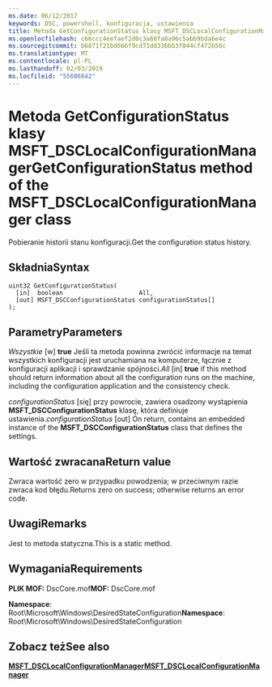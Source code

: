 ```yaml
---
ms.date: 06/12/2017
keywords: DSC, powershell, konfiguracja, ustawienia
title: Metoda GetConfigurationStatus klasy MSFT_DSCLocalConfigurationManager
ms.openlocfilehash: c66ccc4eefaef2d0c3a68fa8a96c5abb9bda6e4c
ms.sourcegitcommit: b6871f21bd666f9cd71dd336bb3f844cf472b56c
ms.translationtype: MT
ms.contentlocale: pl-PL
ms.lasthandoff: 02/03/2019
ms.locfileid: "55686642"
---
```

# <a name="getconfigurationstatus-method-of-the-msftdsclocalconfigurationmanager-class"></a><span data-ttu-id="33bd9-103">Metoda GetConfigurationStatus klasy MSFT_DSCLocalConfigurationManager</span><span class="sxs-lookup"><span data-stu-id="33bd9-103">GetConfigurationStatus method of the MSFT_DSCLocalConfigurationManager class</span></span>

<span data-ttu-id="33bd9-104">Pobieranie historii stanu konfiguracji.</span><span class="sxs-lookup"><span data-stu-id="33bd9-104">Get the configuration status history.</span></span>

## <a name="syntax"></a><span data-ttu-id="33bd9-105">Składnia</span><span class="sxs-lookup"><span data-stu-id="33bd9-105">Syntax</span></span>

```mof
uint32 GetConfigurationStatus(
  [in]  boolean                     All,
  [out] MSFT_DSCConfigurationStatus configurationStatus[]
);
```

## <a name="parameters"></a><span data-ttu-id="33bd9-106">Parametry</span><span class="sxs-lookup"><span data-stu-id="33bd9-106">Parameters</span></span>

<span data-ttu-id="33bd9-107">*Wszystkie* \[w\] **true** Jeśli ta metoda powinna zwrócić informacje na temat wszystkich konfiguracji jest uruchamiana na komputerze, łącznie z konfiguracji aplikacji i sprawdzanie spójności.</span><span class="sxs-lookup"><span data-stu-id="33bd9-107">*All* \[in\] **true** if this method should return information about all the configuration runs on the machine, including the configuration application and the consistency check.</span></span>

<span data-ttu-id="33bd9-108">*configurationStatus* \[się\] przy powrocie, zawiera osadzony wystąpienia **MSFT_DSCConfigurationStatus** klasę, która definiuje ustawienia.</span><span class="sxs-lookup"><span data-stu-id="33bd9-108">*configurationStatus* \[out\] On return, contains an embedded instance of the **MSFT_DSCConfigurationStatus** class that defines the settings.</span></span>

## <a name="return-value"></a><span data-ttu-id="33bd9-109">Wartość zwracana</span><span class="sxs-lookup"><span data-stu-id="33bd9-109">Return value</span></span>

<span data-ttu-id="33bd9-110">Zwraca wartość zero w przypadku powodzenia; w przeciwnym razie zwraca kod błędu.</span><span class="sxs-lookup"><span data-stu-id="33bd9-110">Returns zero on success; otherwise returns an error code.</span></span>

## <a name="remarks"></a><span data-ttu-id="33bd9-111">Uwagi</span><span class="sxs-lookup"><span data-stu-id="33bd9-111">Remarks</span></span>

<span data-ttu-id="33bd9-112">Jest to metoda statyczna.</span><span class="sxs-lookup"><span data-stu-id="33bd9-112">This is a static method.</span></span>

## <a name="requirements"></a><span data-ttu-id="33bd9-113">Wymagania</span><span class="sxs-lookup"><span data-stu-id="33bd9-113">Requirements</span></span>

<span data-ttu-id="33bd9-114">**PLIK MOF:** DscCore.mof</span><span class="sxs-lookup"><span data-stu-id="33bd9-114">**MOF:** DscCore.mof</span></span>

<span data-ttu-id="33bd9-115">**Namespace**: Root\Microsoft\Windows\DesiredStateConfiguration</span><span class="sxs-lookup"><span data-stu-id="33bd9-115">**Namespace**: Root\Microsoft\Windows\DesiredStateConfiguration</span></span>

## <a name="see-also"></a><span data-ttu-id="33bd9-116">Zobacz też</span><span class="sxs-lookup"><span data-stu-id="33bd9-116">See also</span></span>

[<span data-ttu-id="33bd9-117">**MSFT_DSCLocalConfigurationManager**</span><span class="sxs-lookup"><span data-stu-id="33bd9-117">**MSFT_DSCLocalConfigurationManager**</span></span>](msft-dsclocalconfigurationmanager.md)
